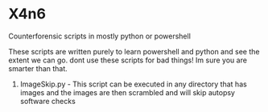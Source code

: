 # X4n6
Counterforensic scripts in mostly python or powershell

These scripts are written purely to learn powershell and python and see the extent we can go. dont use these scripts for bad things! 
Im sure you are smarter than that.


1) ImageSkip.py - This script can be executed in any directory that has images and the images are then scrambled and will skip autopsy software checks


